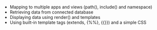 - Mapping to multiple apps and views (path(), include() and namespace)
- Retrieving data from connected database 
- Displaying data using render() and templates
- Using built-in template tags (extends, {%%}, {{}}) and a simple CSS